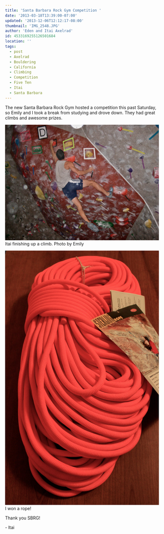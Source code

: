 ```yaml
---
title: 'Santa Barbara Rock Gym Competition '
date: '2013-03-18T13:39:00-07:00'
updated: '2013-12-06T12:12:17-08:00'
thumbnail: 'IMG_2548.JPG'
author: 'Eden and Itai Axelrad'
id: 4533169255126501684
location: ''
tags:
  - post
  - Axelrad
  - Bouldering
  - California
  - Climbing
  - Competition
  - Five Ten
  - Itai
  - Santa Barbara
---
```


The new Santa Barbara Rock Gym hosted a competition this past Saturday, so Emily and I took a break from studying and drove down. They had great climbs and awesome prizes. 

![image alt](/images/IMG_2548.JPG)Itai finishing up a climb. Photo by Emily

![image alt](/images/IMG_6544.JPG)I won a rope!

Thank you SBRG!

\- Itai
